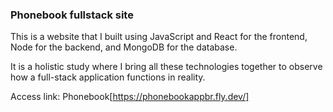 ### Phonebook fullstack site

This is a website that I built using JavaScript and React for the frontend, Node for the backend, and MongoDB for the database.

It is a holistic study where I bring all these technologies together to observe how a full-stack application functions in reality.

Access link: Phonebook[https://phonebookappbr.fly.dev/]